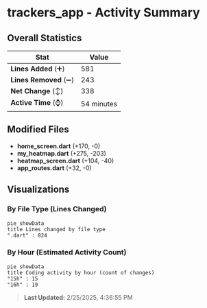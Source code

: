 # trackers_app - Activity Summary 

## Overall Statistics

| Stat                   | Value                                                             |
| ---------------------- | ----------------------------------------------------------------- |
| **Lines Added** (➕)   | 581                                          |
| **Lines Removed** (➖) | 243                                        |
| **Net Change** (↕)    | 338                |
| **Active Time** (⌚)   | 54 minutes |


## Modified Files
- **home_screen.dart** (+170, -0)
- **my_heatmap.dart** (+275, -203)
- **heatmap_screen.dart** (+104, -40)
- **app_routes.dart** (+32, -0)

## Visualizations

### By File Type (Lines Changed)

```mermaid
pie showData
title Lines changed by file type
".dart" : 824
```

### By Hour (Estimated Activity Count)

```mermaid
pie showData
title Coding activity by hour (count of changes)
"15h" : 15
"16h" : 19
```


> **Last Updated:** 2/25/2025, 4:36:55 PM